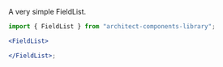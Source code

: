 A very simple FieldList.

```jsx
import { FieldList } from "architect-components-library";

<FieldList>

</FieldList>;
```
